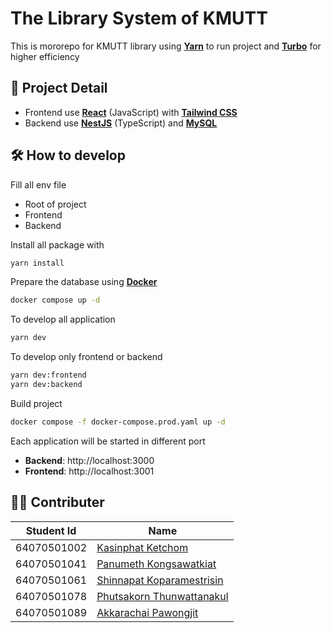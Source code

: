 # The Library System of KMUTT
This is mororepo for KMUTT library using [**Yarn**](https://yarnpkg.com/) to run project and [**Turbo**](https://turbo.build/) for higher efficiency

## 📄 Project Detail
- Frontend use [**React**](https://react.dev/) (JavaScript) with [**Tailwind CSS**](https://tailwindcss.com/)
- Backend use [**NestJS**](https://nestjs.com/) (TypeScript) and [**MySQL**](https://www.mysql.com/)

## 🛠️ How to develop
Fill all env file
  - Root of project
  - Frontend
  - Backend

Install all package with
```bash
yarn install
```

Prepare the database using [**Docker**](https://www.docker.com/)
```bash
docker compose up -d
```

To develop all application
```bash
yarn dev
```

To develop only frontend or backend
```bash
yarn dev:frontend
yarn dev:backend
```

Build project
```bash
docker compose -f docker-compose.prod.yaml up -d
```

Each application will be started in different port
  - **Backend**: http://localhost:3000
  - **Frontend**: http://localhost:3001

## 🧑‍💻 Contributer
| Student Id | Name |
|---|---|
| 64070501002 | <a href="https://github.com/kasinphatspam" target="_blank">Kasinphat Ketchom</a> |
| 64070501041 | <a href="https://github.com/Kobayashi-UwU" target="_blank">Panumeth Kongsawatkiat</a> |
| 64070501061 | <a href="https://github.com/PPHamster" target="_blank">Shinnapat Koparamestrisin</a> |
| 64070501078 | <a href="https://github.com/cinnamonjs" target="_blank">Phutsakorn Thunwattanakul</a> |
| 64070501089 | <a href="https://github.com/Akkarachai6787" target="_blank">Akkarachai Pawongjit</a> |
